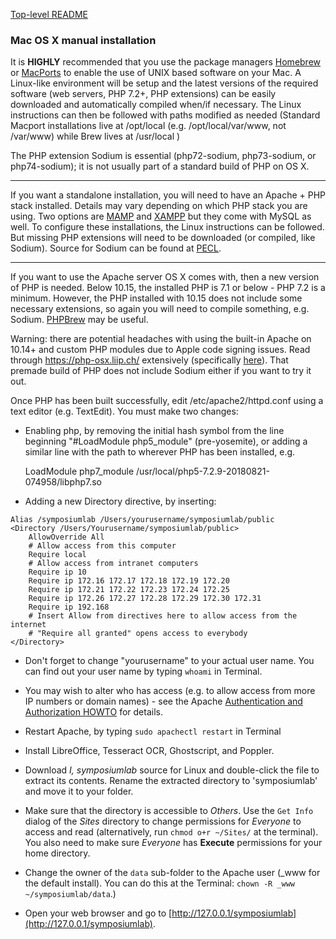 [Top-level README](README.md)

### Mac OS X manual installation

It is **HIGHLY** recommended that you use the package managers [Homebrew](https://brew.sh/) or [MacPorts](https://www.macports.org/) to enable the use of UNIX based software on your Mac. A Linux-like environment will be setup and the latest versions of the required software (web servers, PHP 7.2+, PHP extensions) can be easily downloaded and automatically compiled when/if necessary. The Linux instructions can then be followed with paths modified as needed (Standard Macport installations live at /opt/local (e.g. /opt/local/var/www, not /var/www) while Brew lives at /usr/local )

The PHP extension Sodium is essential (php72-sodium, php73-sodium, or php74-sodium); it is not usually part of a standard build of PHP on OS X.

----

If you want a standalone installation, you will need to have an Apache + PHP stack installed. Details may vary depending on which PHP stack you are using. Two options are [MAMP](https://www.mamp.info/en/mac/) and [XAMPP](https://xampp.site/) but they come with MySQL as well. To configure these installations, the Linux instructions can be followed. But missing PHP extensions will need to be downloaded (or compiled, like Sodium). Source for Sodium can be found at [PECL](https://pecl.php.net/).

----

If you want to use the Apache server OS X comes with, then a new version of PHP is needed. Below 10.15, the installed PHP is 7.1 or below - PHP 7.2 is a minimum. However, the PHP installed with 10.15 does not include some necessary extensions, so again you will need to compile something, e.g. Sodium. [PHPBrew](https://github.com/phpbrew/phpbrew) may be useful.

Warning: there are potential headaches with using the built-in Apache on 10.14+ and custom PHP modules due to Apple code signing issues. Read through https://php-osx.liip.ch/ extensively (specifically [here](https://github.com/liip/php-osx/issues/249)). That premade build of PHP does not include Sodium either if you want to try it out.

Once PHP has been built successfully, edit /etc/apache2/httpd.conf using a text editor (e.g. TextEdit). You must make two changes:

* Enabling php, by removing the initial hash symbol from the line beginning "#LoadModule php5_module" (pre-yosemite), or adding a similar line with the path to wherever PHP has been installed, e.g.

    LoadModule php7_module /usr/local/php5-7.2.9-20180821-074958/libphp7.so

* Adding a new Directory directive, by inserting: 

```apache_conf
Alias /symposiumlab /Users/yourusername/symposiumlab/public
<Directory /Users/Yourusername/symposiumlab/public>
    AllowOverride All
    # Allow access from this computer
    Require local
    # Allow access from intranet computers
    Require ip 10
    Require ip 172.16 172.17 172.18 172.19 172.20
    Require ip 172.21 172.22 172.23 172.24 172.25
    Require ip 172.26 172.27 172.28 172.29 172.30 172.31
    Require ip 192.168
    # Insert Allow from directives here to allow access from the internet
    # "Require all granted" opens access to everybody
</Directory>
```

* Don't forget to change "yourusername" to your actual user name. You can find out your user name by typing `whoami` in Terminal.  
* You may wish to alter who has access (e.g. to allow access from more IP numbers or domain names) - see the Apache [Authentication and Authorization HOWTO](https://httpd.apache.org/docs/2.4/howto/auth.html) for details.  
* Restart Apache, by typing `sudo apachectl restart` in Terminal  
* Install LibreOffice, Tesseract OCR, Ghostscript, and Poppler.  
* Download *I, symposiumlab* source for Linux and double-click the file to extract its contents. Rename the extracted directory to 'symposiumlab' and move it to your folder.  

* Make sure that the directory is accessible to *Others*. Use the `Get Info` dialog of the *Sites* directory to change permissions for *Everyone* to access and read (alternatively, run `chmod o+r ~/Sites/` at the terminal). You also need to make sure *Everyone* has **Execute** permissions for your home directory.
* Change the owner of the `data` sub-folder to the Apache user (_www for the default install). You can do this at the Terminal: `chown -R _www ~/symposiumlab/data`.)
* Open your web browser and go to [http://127.0.0.1/symposiumlab](http://127.0.0.1/symposiumlab).

